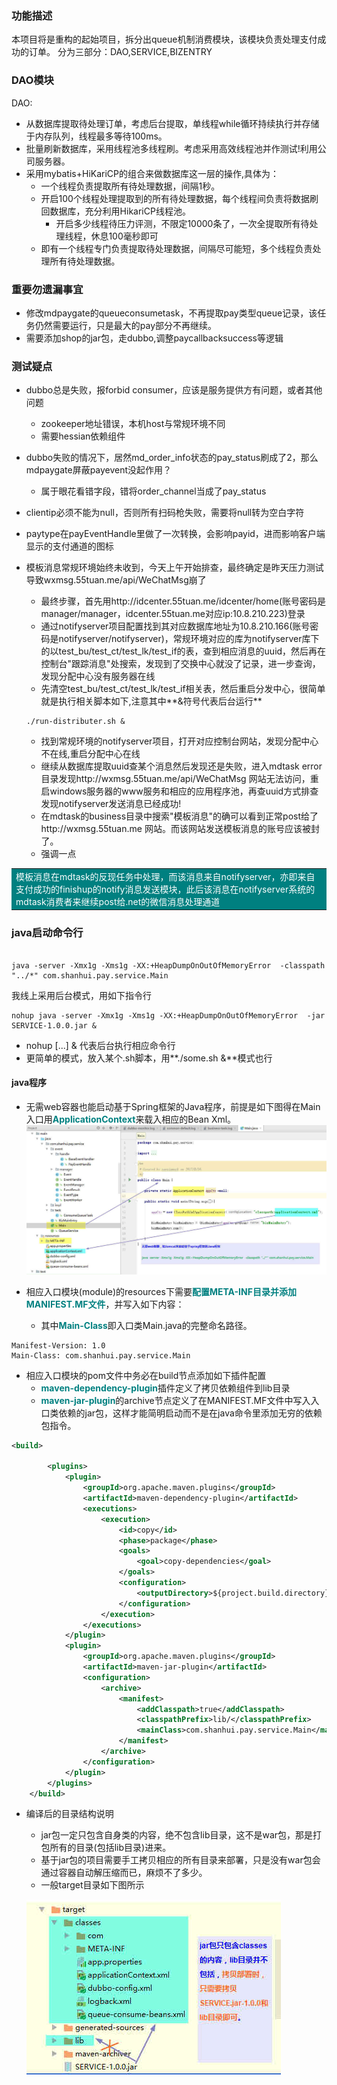 ### 功能描述
本项目将是重构的起始项目，拆分出queue机制消费模块，该模块负责处理支付成功的订单。
分为三部分：DAO,SERVICE,BIZENTRY
### DAO模块
DAO:
  * 从数据库提取待处理订单，考虑后台提取，单线程while循环持续执行并存储于内存队列，线程最多等待100ms。
  * 批量刷新数据库，采用线程池多线程刷。考虑采用高效线程池并作测试!利用公司服务器。
  * 采用mybatis+HiKariCP的组合来做数据库这一层的操作,具体为：
      * 一个线程负责提取所有待处理数据，间隔1秒。
      * 开启100个线程处理提取到的所有待处理数据，每个线程间负责将数据刷回数据库，充分利用HikariCP线程池。
          * 开启多少线程待压力评测，不限定10000条了，一次全提取所有待处理线程，休息100毫秒即可
      * 即有一个线程专门负责提取待处理数据，间隔尽可能短，多个线程负责处理所有待处理数据。


### 重要勿遗漏事宜
  * 修改mdpaygate的queueconsumetask，不再提取pay类型queue记录，该任务仍然需要运行，只是最大的pay部分不再继续。
  * 需要添加shop的jar包，走dubbo,调整paycallbacksuccess等逻辑

### 测试疑点
  * dubbo总是失败，报forbid consumer，应该是服务提供方有问题，或者其他问题
      * zookeeper地址错误，本机host与常规环境不同
      * 需要hessian依赖组件
  * dubbo失败的情况下，居然md_order_info状态的pay_status刷成了2，那么mdpaygate屏蔽payevent没起作用？
      * 属于眼花看错字段，错将order_channel当成了pay_status
  * clientip必须不能为null，否则所有扫码枪失败，需要将null转为空白字符
  * paytype在payEventHandle里做了一次转换，会影响payid，进而影响客户端显示的支付通道的图标
  * 模板消息常规环境始终未收到，今天上午开始排查，最终确定是昨天压力测试导致wxmsg.55tuan.me/api/WeChatMsg崩了
      * 最终步骤，首先用http://idcenter.55tuan.me/idcenter/home(账号密码是manager/manager，idcenter.55tuan.me对应ip:10.8.210.223)登录
      * 通过notifyserver项目配置找到其对应数据库地址为10.8.210.166(账号密码是notifyserver/notifyserver)，常规环境对应的库为notifyserver库下的以test_bu/test_ct/test_lk/test_if的表，查到相应消息的uuid，然后再在控制台"跟踪消息"处搜索，发现到了交换中心就没了记录，进一步查询，发现分配中心没有服务器在线
      * 先清空test_bu/test_ct/test_lk/test_if相关表，然后重启分发中心，很简单就是执行相关脚本如下,注意其中**&符号代表后台运行**

      ```
      ./run-distributer.sh &
      ```

      * 找到常规环境的notifyserver项目，打开对应控制台网站，发现分配中心不在线,重启分配中心在线
      * 继续从数据库提取uuid查某个消息然后发现还是失败，进入mdtask error目录发现http://wxmsg.55tuan.me/api/WeChatMsg 网站无法访问，重启windows服务器的www服务和相应的应用程序池，再查uuid方式排查发现notifyserver发送消息已经成功!
      * 在mdtask的business目录中搜索"模板消息"的确可以看到正常post给了http://wxmsg.55tuan.me 网站。而该网站发送模板消息的账号应该被封了。
      * 强调一点

<table><tr><td bgcolor="Teal"><font color="white">模板消息在mdtask的反现任务中处理，而该消息来自notifyserver，亦即来自支付成功的finishup的notify消息发送模块，此后该消息在notifyserver系统的mdtask消费者来继续post给.net的微信消息处理通道</font></td></tr></table>

### java启动命令行

```

java -server -Xmx1g -Xms1g -XX:+HeapDumpOnOutOfMemoryError  -classpath "../*" com.shanhui.pay.service.Main

```

我线上采用后台模式，用如下指令行

```
nohup java -server -Xmx1g -Xms1g -XX:+HeapDumpOnOutOfMemoryError  -jar SERVICE-1.0.0.jar &
```

* nohup [...] & 代表后台执行相应命令行
* 更简单的模式，放入某个.sh脚本，用**./some.sh &**模式也行

#### java程序

* 无需web容器也能启动基于Spring框架的Java程序，前提是如下图得在Main入口用<font color=Teal>**ApplicationContext**</font>来载入相应的Bean Xml。
 ![Java-Spring-01](images/Java-Spring-01.jpg)

* 相应入口模块(module)的resources下需要<font color=Teal>**配置META-INF目录并添加MANIFEST.MF文件**</font>，并写入如下内容：
   * 其中<font color=Teal>**Main-Class**</font>即入口类Main.java的完整命名路径。
```
Manifest-Version: 1.0
Main-Class: com.shanhui.pay.service.Main
```
* 相应入口模块的pom文件中务必在build节点添加如下插件配置
    * <font color=Teal>**maven-dependency-plugin**</font>插件定义了拷贝依赖组件到lib目录
    * <font color=Teal>**maven-jar-plugin**</font>的archive节点定义了在MANIFEST.MF文件中写入入口类依赖的jar包，这样才能简明启动而不是在java命令里添加无穷的依赖包指令。
```xml
<build>

        <plugins>
            <plugin>
                <groupId>org.apache.maven.plugins</groupId>
                <artifactId>maven-dependency-plugin</artifactId>
                <executions>
                    <execution>
                        <id>copy</id>
                        <phase>package</phase>
                        <goals>
                            <goal>copy-dependencies</goal>
                        </goals>
                        <configuration>
                            <outputDirectory>${project.build.directory}/lib</outputDirectory>
                        </configuration>
                    </execution>
                </executions>
            </plugin>
            <plugin>
                <groupId>org.apache.maven.plugins</groupId>
                <artifactId>maven-jar-plugin</artifactId>
                <configuration>
                    <archive>
                        <manifest>
                            <addClasspath>true</addClasspath>
                            <classpathPrefix>lib/</classpathPrefix>
                            <mainClass>com.shanhui.pay.service.Main</mainClass>
                        </manifest>
                    </archive>
                </configuration>
            </plugin>
        </plugins>
    </build>
```
* 编译后的目录结构说明
    * jar包一定只包含自身类的内容，绝不包含lib目录，这不是war包，那是打包所有的目录(包括lib目录)进来。
    * 基于jar包的项目需要手工拷贝相应的所有目录来部署，只是没有war包会通过容器自动解压缩而已，麻烦不了多少。
    * 一般target目录如下图所示

    ![Java-Spring-02](images/Java-Spring-02.jpg)

